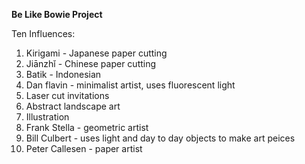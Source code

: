 **Be Like Bowie Project**

Ten Influences:

1. Kirigami -  Japanese paper cutting
2. Jiānzhǐ - Chinese paper cutting
3. Batik - Indonesian
4. Dan flavin - minimalist artist, uses fluorescent light
5. Laser cut invitations
6. Abstract landscape art
7. Illustration
8. Frank Stella - geometric artist
9. Bill Culbert - uses light and day to day objects to make art peices
10. Peter Callesen - paper artist
